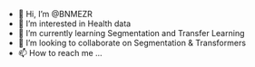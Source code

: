 - 👋 Hi, I’m @BNMEZR
- 👀 I’m interested in Health data
- 🌱 I’m currently learning Segmentation and Transfer Learning
- 💞️ I’m looking to collaborate on Segmentation & Transformers
- 📫 How to reach me ...

<!---
BNMEZR/BNMEZR is a ✨ special ✨ repository because its `README.md` (this file) appears on your GitHub profile.
You can click the Preview link to take a look at your changes.
--->

